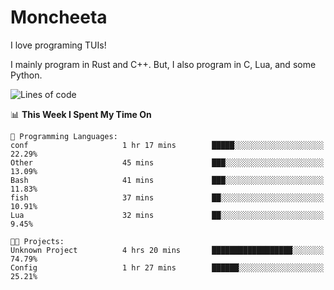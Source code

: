 # Moncheeta

I love programing TUIs!

I mainly program in Rust and C++. But, I also program in C, Lua, and some Python.

<!--START_SECTION:waka-->
![Lines of code](https://img.shields.io/badge/From%20Hello%20World%20I%27ve%20Written-10%20Thousand%20lines%20of%20code-blue)

📊 **This Week I Spent My Time On** 

```text
💬 Programming Languages: 
conf                     1 hr 17 mins        █████░░░░░░░░░░░░░░░░░░░░   22.29% 
Other                    45 mins             ███░░░░░░░░░░░░░░░░░░░░░░   13.09% 
Bash                     41 mins             ███░░░░░░░░░░░░░░░░░░░░░░   11.83% 
fish                     37 mins             ██░░░░░░░░░░░░░░░░░░░░░░░   10.91% 
Lua                      32 mins             ██░░░░░░░░░░░░░░░░░░░░░░░   9.45%

🐱‍💻 Projects: 
Unknown Project          4 hrs 20 mins       ██████████████████░░░░░░░   74.79% 
Config                   1 hr 27 mins        ██████░░░░░░░░░░░░░░░░░░░   25.21%

```


<!--END_SECTION:waka-->
